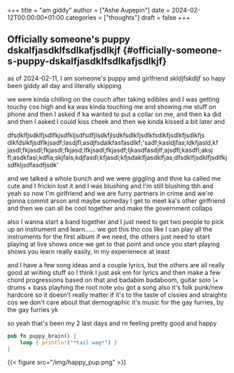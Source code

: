 +++
title = "am giddy"
author = ["Ashe Aupepin"]
date = 2024-02-12T00:00:00+01:00
categories = ["thoughts"]
draft = false
+++

## Officially someone's puppy dskalfjasdklfsdlkafjsdlkjf {#officially-someone-s-puppy-dskalfjasdklfsdlkafjsdlkjf}

as of 2024-02-11, I am someone's puppy amd girlfriend skldjfskdljf
so hapy been giddy all day and literally skipping

we were kinda chilling on the couch after taking edibles and I was getting
touchy cos high and ka was kinda touching me and showing me stuff on phone
and then I asked if ka wanted to put a collar on me, and then ka did and
then I asked I could kiss cheek and then we kinda kissed a bit later
and

dfsdklfjsdklfjsdlfkjsdfkljsdfsdfjlsdkfjlsdkfsdlkfjsdlkfsdlkfjsdlkfjsdlkfjs dlkfdslkfjsdflkjsadf;lasdjfl;asdjfsdalkfasfasdlkf;'sadf;kasldjfas;ldkfjasld;kf jasdl;fkjasdl;fkjasdl;fkjasd;lfkjsadl;fkjasdf;ljkasdfasdjlf;ajsdfl;kasdfl;aksj fl;asdkfasl;kdfla;skjfals;kdjfasdl;kfjasdl;kfjsdaklfjasdklfjas;dfsdklfjsdklfjsdlfkjsdfkljsdfasdfjsdk'

and we talked a whole bunch and we were giggling and thne ka called me cute and
I frickin lost it and I was blushing and I'm still blushing tbh and yeah
so now I'm girlfriend and we are furry partners in crime and we're gonna
commit arson and maybe someday I get to meet ka's other girlfriend and then
we can all be cool together and make the government collaps

also I wanna start a band together and I just need to get two people
to pick up an instrument and learn......
we got this tho cos like I can play all the instruments for the first
album if we need, the others just need to start playing at live shows
once we get to that point and once you start playing shows you learn
really easily, in my experienece at least

and I have a few song ideas and a couple lyrics, but the others are all
really good at writing stuff so I think I just ask em for lyrics and then
make a few chord progressions based on that and badabim badaboom, guitar solo
\\+ drums + bass playhing the root note you got a song
also it's folk punk/new hardcore so it doesn't really matter if it's to the
taste of cissies and straights cos we don't care about that demographic
it's music for the gay furries, by the gay furries yk

so yeah that's been my 2 last days and rn feeling pretty good and happy

```rust
pub fn puppy_brain() {
    loop { println!("*tail wag*") }
}
```

{{< figure src="/img/happy_pup.png" >}}
